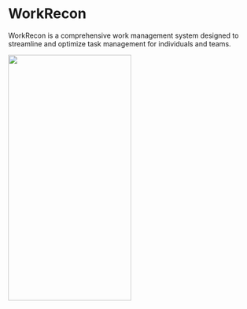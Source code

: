 # WorkRecon
 WorkRecon is a comprehensive work management system designed to streamline and optimize task
management for individuals and teams.
 



<img src="https://user-images.githubusercontent.com/87520905/219447617-08e9de60-86a8-4841-9deb-84c69643466d.jpeg" width="250" height="500">
